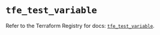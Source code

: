 # `tfe_test_variable`

Refer to the Terraform Registry for docs: [`tfe_test_variable`](https://registry.terraform.io/providers/hashicorp/tfe/0.60.1/docs/resources/test_variable).
